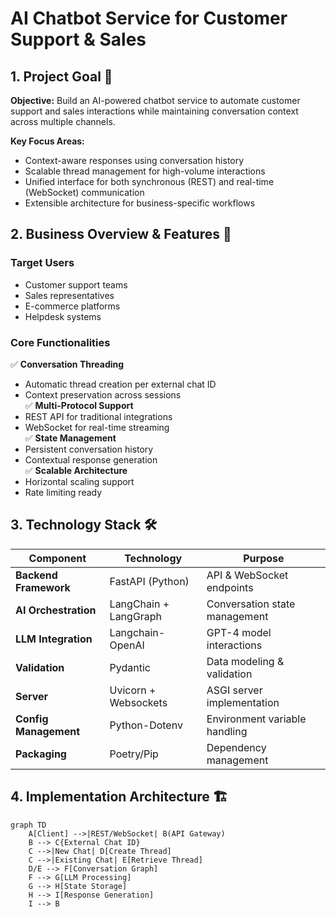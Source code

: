 # AI Chatbot Service for Customer Support & Sales

## 1. Project Goal 🎯
**Objective:** Build an AI-powered chatbot service to automate customer support and sales interactions while maintaining conversation context across multiple channels.

**Key Focus Areas:**
- Context-aware responses using conversation history
- Scalable thread management for high-volume interactions
- Unified interface for both synchronous (REST) and real-time (WebSocket) communication
- Extensible architecture for business-specific workflows

## 2. Business Overview & Features 💼
### Target Users
- Customer support teams
- Sales representatives
- E-commerce platforms
- Helpdesk systems

### Core Functionalities
✅ **Conversation Threading**  
   - Automatic thread creation per external chat ID  
   - Context preservation across sessions  
✅ **Multi-Protocol Support**  
   - REST API for traditional integrations  
   - WebSocket for real-time streaming  
✅ **State Management**  
   - Persistent conversation history  
   - Contextual response generation  
✅ **Scalable Architecture**  
   - Horizontal scaling support  
   - Rate limiting ready  

## 3. Technology Stack 🛠️
| Component              | Technology                          | Purpose                            |
|------------------------|-------------------------------------|------------------------------------|
| **Backend Framework**  | FastAPI (Python)                    | API & WebSocket endpoints          |
| **AI Orchestration**   | LangChain + LangGraph               | Conversation state management      |
| **LLM Integration**    | Langchain-OpenAI                    | GPT-4 model interactions           |
| **Validation**         | Pydantic                            | Data modeling & validation         |
| **Server**             | Uvicorn + Websockets                | ASGI server implementation         |
| **Config Management**  | Python-Dotenv                       | Environment variable handling      |
| **Packaging**          | Poetry/Pip                          | Dependency management              |

## 4. Implementation Architecture 🏗️
```mermaid
graph TD
    A[Client] -->|REST/WebSocket| B(API Gateway)
    B --> C{External Chat ID}
    C -->|New Chat| D[Create Thread]
    C -->|Existing Chat| E[Retrieve Thread]
    D/E --> F[Conversation Graph]
    F --> G[LLM Processing]
    G --> H[State Storage]
    H --> I[Response Generation]
    I --> B